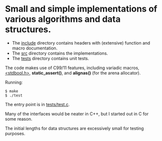Small and simple implementations of various algorithms and data structures.
===========================================================================


* The [include](include) directory contains headers with (extensive) function and macro documentation.
* The [src](src) directory contains the implementations.
* The [tests](tests) directory contains unit tests.

The code makes use of C99/11 features, including variadic macros,
[\<stdbool.h\>](http://pubs.opengroup.org/onlinepubs/009695399/basedefs/stdbool.h.html),
<b>static_assert()</b>, and <b>alignas()</b> (for the arena allocator).

Running:

    $ make
    $ ./test

The entry point is in [tests/test.c](tests/test.c)</b>.

Many of the interfaces would be neater in C++, but I started out in C for some
reason.

The initial lengths for data structures are excessively small
for testing purposes.
